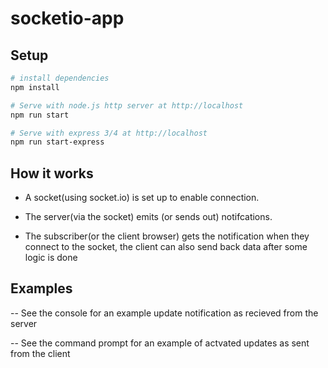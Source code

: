 # socketio-app

## Setup
``` bash
# install dependencies
npm install

# Serve with node.js http server at http://localhost
npm run start

# Serve with express 3/4 at http://localhost
npm run start-express

```

## How it works

- A socket(using socket.io) is set up to enable connection. 

- The server(via the socket) emits (or sends out) notifcations.

- The subscriber(or the client browser) gets the notification when they connect to the socket, the client can also send back data after some logic is done

## Examples

-- See the console for an example update notification as recieved from the server

-- See the command prompt for an example of actvated updates as sent from the client
